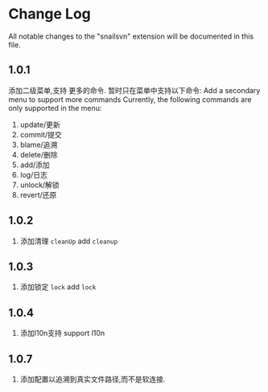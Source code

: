 # Change Log

All notable changes to the "snailsvn" extension will be documented in this file.

## 1.0.1

添加二级菜单,支持 更多的命令. 暂时只在菜单中支持以下命令:
Add a secondary menu to support more commands Currently, the following commands are only supported in the menu:

1. update/更新
2. commit/提交
3. blame/追溯
4. delete/删除
5. add/添加
6. log/日志
7. unlock/解锁
8. revert/还原

## 1.0.2

1. 添加清理 `cleanUp`  add `cleanup`

## 1.0.3

1. 添加锁定 `lock` add `lock`

## 1.0.4

1. 添加l10n支持  support l10n

## 1.0.7

1. 添加配置以追溯到真实文件路径,而不是软连接.
